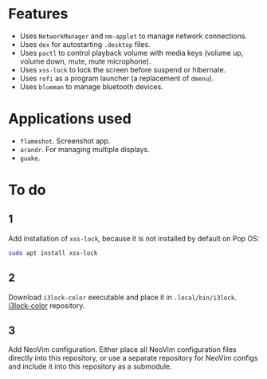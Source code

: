 # Features

- Uses `NetworkManager` and `nm-applet` to manage network connections.
- Uses `dex` for autostarting `.desktop` files.
- Uses `pactl` to control playback volume with media keys (volume up,
  volume down, mute, mute microphone).
- Uses `xss-lock` to lock the screen before suspend or hibernate.
- Uses `rofi` as a program launcher (a replacement of `dmenu`).
- Uses `blueman` to manage bluetooth devices.

# Applications used

- `flameshot`. Screenshot app.
- `arandr`. For managing multiple displays.
- `guake`.

# To do

## 1

Add installation of `xss-lock`, because it is not installed by
default on Pop OS:
```bash
sudo apt install xss-lock
```

## 2

Download `i3lock-color` executable and place it in `.local/bin/i3lock`.
[i3lock-color](https://github.com/Raymo111/i3lock-color) repository.

## 3 

Add NeoVim configuration. Either place all NeoVim configuration files directly
into this repository, or use a separate repository for NeoVim configs and
include it into this repository as a submodule. 

